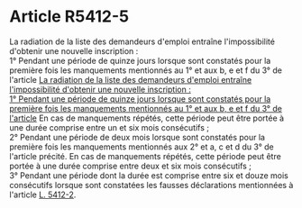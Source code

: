 # Article R5412-5

La radiation de la liste des demandeurs d'emploi entraîne l'impossibilité d'obtenir une nouvelle inscription :   
1° Pendant une période de quinze jours lorsque sont constatés pour la première fois les manquements mentionnés au 1° et aux b, e et f du 3° de l'article [La radiation de la liste des demandeurs d'emploi entraîne l'impossibilité d'obtenir une nouvelle inscription :   
1° Pendant une période de quinze jours lorsque sont constatés pour la première fois les manquements mentionnés au 1° et aux b, e et f du 3° de l'article][1] En cas de manquements répétés, cette période peut être portée à une durée comprise entre un et six mois consécutifs ;   
2° Pendant une période de deux mois lorsque sont constatés pour la première fois les manquements mentionnés aux 2° et a, c et d du 3° de l'article précité. En cas de manquements répétés, cette période peut être portée à une durée comprise entre deux et six mois consécutifs ;   
3° Pendant une période dont la durée est comprise entre six et douze mois consécutifs lorsque sont constatées les fausses déclarations mentionnées à l'article [L. 5412-2][2].

 [1]: /affichCodeArticle.do?cidTexte=LEGITEXT000006072050&idArticle=LEGIARTI000006903817&dateTexte=&categorieLien=cid
 [2]: /affichCodeArticle.do?cidTexte=LEGITEXT000006072050&idArticle=LEGIARTI000019279566&dateTexte=&categorieLien=cid